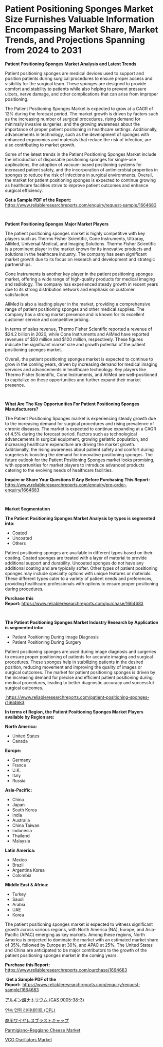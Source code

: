 <p><h1>Patient Positioning Sponges Market Size Furnishes Valuable Information Encompassing Market Share, Market Trends, and Projections Spanning from 2024 to 2031</h1></p><p><strong>Patient Positioning Sponges Market Analysis and Latest Trends</strong></p>
<p><p>Patient positioning sponges are medical devices used to support and position patients during surgical procedures to ensure proper access and visibility for the surgical team. These sponges are designed to provide comfort and stability to patients while also helping to prevent pressure ulcers, nerve damage, and other complications that can arise from improper positioning.</p><p>The Patient Positioning Sponges Market is expected to grow at a CAGR of 12% during the forecast period. The market growth is driven by factors such as the increasing number of surgical procedures, rising demand for minimally invasive surgeries, and the growing awareness about the importance of proper patient positioning in healthcare settings. Additionally, advancements in technology, such as the development of sponges with enhanced ergonomics and materials that reduce the risk of infection, are also contributing to market growth.</p><p>Some of the latest trends in the Patient Positioning Sponges Market include the introduction of disposable positioning sponges for single-use applications, the adoption of vacuum-based positioning systems for increased patient safety, and the incorporation of antimicrobial properties in sponges to reduce the risk of infections in surgical environments. Overall, the market for patient positioning sponges is expected to continue growing as healthcare facilities strive to improve patient outcomes and enhance surgical efficiency.</p></p>
<p><strong>Get a Sample PDF of the Report:&nbsp;</strong> <a href="https://www.reliableresearchreports.com/enquiry/request-sample/1664683">https://www.reliableresearchreports.com/enquiry/request-sample/1664683</a></p>
<p>&nbsp;</p>
<p><strong>Patient Positioning Sponges Major Market Players</strong></p>
<p><p>The patient positioning sponges market is highly competitive with key players such as Thermo Fisher Scientific, Cone Instruments, Ultraray, AliMed, Universal Medical, and Imaging Solutions. Thermo Fisher Scientific is a prominent player in the market known for its innovative products and solutions in the healthcare industry. The company has seen significant market growth due to its focus on research and development and strategic partnerships.</p><p>Cone Instruments is another key player in the patient positioning sponges market, offering a wide range of high-quality products for medical imaging and radiology. The company has experienced steady growth in recent years due to its strong distribution network and emphasis on customer satisfaction.</p><p>AliMed is also a leading player in the market, providing a comprehensive range of patient positioning sponges and other medical supplies. The company has a strong market presence and is known for its excellent customer service and competitive pricing.</p><p>In terms of sales revenue, Thermo Fisher Scientific reported a revenue of $24.2 billion in 2020, while Cone Instruments and AliMed have reported revenues of $50 million and $100 million, respectively. These figures indicate the significant market size and growth potential of the patient positioning sponges market.</p><p>Overall, the patient positioning sponges market is expected to continue to grow in the coming years, driven by increasing demand for medical imaging services and advancements in healthcare technology. Key players like Thermo Fisher Scientific, Cone Instruments, and AliMed are well-positioned to capitalize on these opportunities and further expand their market presence.</p></p>
<p>&nbsp;</p>
<p><strong>What Are The Key Opportunities For Patient Positioning Sponges Manufacturers?</strong></p>
<p><p>The Patient Positioning Sponges market is experiencing steady growth due to the increasing demand for surgical procedures and rising prevalence of chronic diseases. The market is expected to continue expanding at a CAGR of 4.5% during the forecast period. Factors such as technological advancements in surgical equipment, growing geriatric population, and increasing healthcare expenditure are driving the market growth. Additionally, the rising awareness about patient safety and comfort during surgeries is boosting the demand for innovative positioning sponges. The future outlook for the Patient Positioning Sponges market looks promising, with opportunities for market players to introduce advanced products catering to the evolving needs of healthcare facilities.</p></p>
<p><strong>Inquire or Share Your Questions If Any Before Purchasing This Report:</strong> <a href="https://www.reliableresearchreports.com/enquiry/pre-order-enquiry/1664683">https://www.reliableresearchreports.com/enquiry/pre-order-enquiry/1664683</a></p>
<p>&nbsp;</p>
<p><strong>Market Segmentation</strong></p>
<p><strong>The Patient Positioning Sponges Market Analysis by types is segmented into:</strong></p>
<p><ul><li>Coated</li><li>Uncoated</li><li>Others</li></ul></p>
<p><p>Patient positioning sponges are available in different types based on their coating. Coated sponges are treated with a layer of material to provide additional support and durability. Uncoated sponges do not have any additional coating and are typically softer. Other types of patient positioning sponges may include specialty options with unique features or materials. These different types cater to a variety of patient needs and preferences, providing healthcare professionals with options to ensure proper positioning during procedures.</p></p>
<p><strong>Purchase this Report:&nbsp;</strong><a href="https://www.reliableresearchreports.com/purchase/1664683">https://www.reliableresearchreports.com/purchase/1664683</a></p>
<p>&nbsp;</p>
<p><strong>The Patient Positioning Sponges Market Industry Research by Application is segmented into:</strong></p>
<p><ul><li>Patient Positioning During Image Diagnosis</li><li>Patient Positioning During Surgery</li></ul></p>
<p><p>Patient positioning sponges are used during image diagnosis and surgeries to ensure proper positioning of patients for accurate imaging and surgical procedures. These sponges help in stabilizing patients in the desired position, reducing movement and improving the quality of images or surgical outcomes. The market for patient positioning sponges is driven by the increasing demand for precise and efficient patient positioning during medical procedures, leading to better diagnostic accuracy and successful surgical outcomes.</p></p>
<p><a href="https://www.reliableresearchreports.com/patient-positioning-sponges-r1664683">&nbsp;https://www.reliableresearchreports.com/patient-positioning-sponges-r1664683</a></p>
<p><strong>In terms of Region, the Patient Positioning Sponges Market Players available by Region are:</strong></p>
<p>
    <p> <strong> North America: </strong>
        <ul>
            <li>United States</li>
            <li>Canada</li>
        </ul>
        </p> 
    <p> <strong> Europe: </strong>
        <ul>
            <li>Germany</li>
            <li>France</li>
            <li>U.K.</li>
            <li>Italy</li>
            <li>Russia</li>
        </ul>
        </p> 
    <p> <strong> Asia-Pacific: </strong>
        <ul>
            <li>China</li>
            <li>Japan</li>
            <li>South Korea</li>
            <li>India</li>
            <li>Australia</li>
            <li>China Taiwan</li>
            <li>Indonesia</li>
            <li>Thailand</li>
            <li>Malaysia</li>
        </ul>
        </p> 
    <p> <strong> Latin America: </strong>
        <ul>
            <li>Mexico</li>
            <li>Brazil</li>
            <li>Argentina Korea</li>
            <li>Colombia</li>
        </ul>
        </p> 
    <p> <strong> Middle East & Africa: </strong>
        <ul>
            <li>Turkey</li>
            <li>Saudi</li>
            <li>Arabia</li>
            <li>UAE</li>
            <li>Korea</li>
        </ul>
    </p>
    </p>
<p><p>The patient positioning sponges market is expected to witness significant growth across various regions, with North America (NA), Europe, and Asia-Pacific (APAC) emerging as key markets. Among these regions, North America is projected to dominate the market with an estimated market share of 35%, followed by Europe at 30%, and APAC at 25%. The United States and China are anticipated to be major contributors to the growth of the patient positioning sponges market in the coming years.</p></p>
<p><strong>Purchase this Report: </strong><a href="https://www.reliableresearchreports.com/purchase/1664683">https://www.reliableresearchreports.com/purchase/1664683</a></p>
<p>&nbsp;<strong>Get a Sample PDF of the Report:&nbsp;&nbsp;</strong><a href="https://www.reliableresearchreports.com/enquiry/request-sample/1664683">https://www.reliableresearchreports.com/enquiry/request-sample/1664683</a></p>
<p><strong></strong></p>
<p><p><a href="https://github.com/RudyBoyer2017/Market-Research-Report-List-1/blob/main/918567396852.md">アルギン酸ナトリウム (CAS 9005-38-3)</a></p><p><a href="https://github.com/fredrickeglers/Market-Research-Report-List-2/blob/main/839696988460.md">연속 압력 라미네이트 (CPL)</a></p><p><a href="https://medium.com/@harmonybogan1944/%E5%95%86%E7%94%A8%E3%83%AF%E3%82%A4%E3%83%A4%E3%83%AC%E3%82%B9%E3%83%96%E3%83%A9%E3%82%B9%E3%83%86%E3%82%A3%E3%83%B3%E3%82%B0%E3%82%AD%E3%83%A3%E3%83%83%E3%83%97%E5%B8%82%E5%A0%B4%E5%B1%95%E6%9C%9B-%E6%A5%AD%E7%95%8C%E6%A6%82%E8%A6%81%E3%81%A8%E4%BA%88%E6%B8%AC-2024%E5%B9%B4%E3%81%8B%E3%82%892031%E5%B9%B4-e96ec1a84ad0">商用ワイヤレスブラストキャップ</a></p><p><a href="https://github.com/Glendatilghmankmgz0rbhwpy/Market-Research-Report-List-2/blob/main/parmigiano-reggiano-cheese-market.md">Parmigiano-Reggiano Cheese Market</a></p><p><a href="https://issuu.com/reportprime-2/docs/vco-oscillators-market-size-2030.pptx">VCO Oscillators Market</a></p></p>